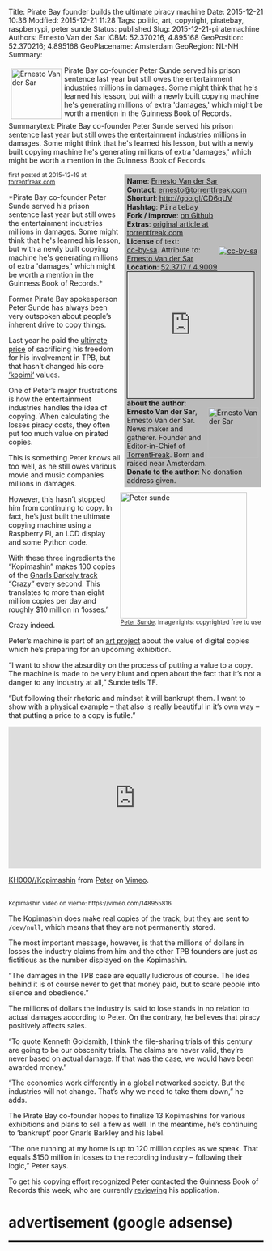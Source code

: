 Title:  Pirate Bay founder builds the ultimate piracy machine
Date:    2015-12-21 10:36
Modfied: 2015-12-21 11:28
Tags:    politic, art, copyright, piratebay, raspberrypi, peter sunde
Status: published 
Slug:    2015-12-21-piratemachine
Authors: Ernesto Van der Sar
ICBM: 52.370216, 4.895168
GeoPosition: 52.370216; 4.895168
GeoPlacename: Amsterdam
GeoRegion:  NL-NH
Summary: <div style="float:left; margin:5px;"><img src="/images/authors/torrentfreakauthor.jpg" alt="Ernesto Van der Sar" height="100"></div>Pirate Bay co-founder Peter Sunde served his prison sentence last year but still owes the entertainment industries millions in damages. Some might think that he's learned his lesson, but with a newly built copying machine he's generating millions of extra 'damages,' which might be worth a mention in the Guinness Book of Records.<div style="clear:both;"></div>
Summarytext: Pirate Bay co-founder Peter Sunde served his prison sentence last year but still owes the entertainment industries millions in damages. Some might think that he's learned his lesson, but with a newly built copying machine he's generating millions of extra 'damages,' which might be worth a mention in the Guinness Book of Records.

<div style="float:right; padding: 5px; margin: 5px; background-color: #bbbbbb; width:260px;"> 
<b>Name</b>: <a href="https://torrentfreak.com/author/ernesto/">Ernesto Van der Sar</a><br>
<b>Contact</b>: <a href="mailto:ernesto@torrentfreak.com">ernesto@torrentfreak.com</a><br>
<b>Shorturl</b>: <a href="http://goo.gl/CD6qUV">http://goo.gl/CD6qUV</a><br> 
<b>Hashtag</b>: <tt>Piratebay</tt><br>
<b>Fork / improve</b>: <a href="https://github.com/horstjens/internationalopenmagazine/blob/master/content/blog/2015-12-21-piratemachine.md">on Github</a><br>
<b>Extras</b>: <a href="https://torrentfreak.com/pirate-bay-founder-builds-the-ultimate-piracy-machine-151219/">original article at torrentfreak.com</a><br> <!-- additional material, translations, video, audio etc you want to hint at -->
<b>License</b> of text:<br>
<div style="float:right;margin:2px;"><a href="https://creativecommons.org/licenses/by-sa/4.0/"><img src="http://internationalopenmagazine.org/images/ccbysa88x31.png" alt="cc-by-sa"></a></div><a href="https://creativecommons.org/licenses/by-sa/4.0/">cc-by-sa</a>. Attribute to: <a href="https://torrentfreak.com/pirate-bay-founder-builds-the-ultimate-piracy-machine-151219/">Ernesto Van der Sar</a><br>
<b>Location</b>: <a href="http://www.openstreetmap.org/?mlat=52.3716&amp;mlon=4.9009#map=12/52.3717/4.9009">52.3717 / 4.9009</a><br>
<iframe width="250" height="250" frameborder="0" scrolling="no" marginheight="0" marginwidth="0" src="http://www.openstreetmap.org/export/embed.html?bbox=4.674339294433594%2C52.282862080335846%2C5.127525329589844%2C52.46040259846577&amp;layer=mapnik&amp;marker=52.37161673882133%2C4.900932312011719" style="border: 1px solid black"></iframe><br>
<b>about the author</b>: <br><img src="/images/authors/torrentfreakauthor.jpg" alt="Ernesto Van der Sar" width="100" align="right"><b>Ernesto Van der Sar</b>, Ernesto Van der Sar. News maker and gatherer. Founder and Editor-in-Chief of <a href="https://torrentfreak.com">TorrentFreak</a>. Born and raised near Amsterdam.
<br><b>Donate to the author</b>: No donation address given. <br>
</div>

<small>first posted at 2015-12-19 at <a href="https://torrentfreak.com/pirate-bay-founder-builds-the-ultimate-piracy-machine-151219">torrentfreak.com</a></small>

<div style="float:right; margin:5px">
<a href="https://commons.wikimedia.org/wiki/File:Peter_sunde_close_up.jpg#/media/File:Peter_sunde_close_up.jpg"><img src="/images/2015-12-21-piratemachine/Peter_sunde_close_up.jpg" width="250" alt="Peter sunde"><br><small><a href="http://blog.brokep.com/about/">Peter Sunde</a>. Image rights: copyrighted free to use</a></small>
</div>
*Pirate Bay co-founder Peter Sunde served his prison sentence last year but still owes the entertainment industries millions in damages. Some might think that he's learned his lesson, but with a newly built copying machine he's generating millions of extra 'damages,' which might be worth a mention in the Guinness Book of Records.*

Former Pirate Bay spokesperson Peter Sunde has always been very outspoken about people’s inherent drive to copy things.

Last year he paid the [ultimate price](https://torrentfreak.com/pirate-bays-peter-sunde-released-prison-141011/) of sacrificing his freedom for his involvement in TPB, but that hasn’t changed his core [‘kopimi‘](https://en.wikipedia.org/wiki/Piratbyr%C3%A5n#Kopimism) values.

One of Peter’s major frustrations is how the entertainment industries handles the idea of copying. When calculating the losses piracy costs, they often put too much value on pirated copies.

This is something Peter knows all too well, as he still owes various movie and music companies millions in damages.

However, this hasn’t stopped him from continuing to copy. In fact, he’s just built the ultimate copying machine using a Raspberry Pi, an LCD display and some Python code.

With these three ingredients the “Kopimashin” makes 100 copies of the [Gnarls Barkely track “Crazy”](https://www.youtube.com/watch?v=bd2B6SjMh_w) every second. This translates to more than eight million copies per day and roughly $10 million in ‘losses.’

Crazy indeed.

Peter’s machine is part of an [art project](http://konsthack.se/portfolio/kh000-kopimashin/) about the value of digital copies which he’s preparing for an upcoming exhibition.

“I want to show the absurdity on the process of putting a value to a copy. The machine is made to be very blunt and open about the fact that it’s not a danger to any industry at all,” Sunde tells TF.

“But following their rhetoric and mindset it will bankrupt them. I want to show with a physical example – that also is really beautiful in it’s own way – that putting a price to a copy is futile.”



<iframe src="https://player.vimeo.com/video/148955816" width="500" height="281" frameborder="0" webkitallowfullscreen mozallowfullscreen allowfullscreen></iframe>
<p><a href="https://vimeo.com/148955816">KH000//Kopimashin</a> from <a href="https://vimeo.com/brokep">Peter</a> on <a href="https://vimeo.com">Vimeo</a>.</p><br>
<small>Kopimashin video on viemo: https://vimeo.com/148955816</small>

The Kopimashin does make real copies of the track, but they are sent to `/dev/null`, which means that they are not permanently stored.

The most important message, however, is that the millions of dollars in losses the industry claims from him and the other TPB founders are just as fictitious as the number displayed on the Kopimashin.

“The damages in the TPB case are equally ludicrous of course. The idea behind it is of course never to get that money paid, but to scare people into silence and obedience.”

The millions of dollars the industry is said to lose stands in no relation to actual damages according to Peter. On the contrary, he believes that piracy positively affects sales.

“To quote Kenneth Goldsmith, I think the file-sharing trials of this century are going to be our obscenity trials. The claims are never valid, they’re never based on actual damage. If that was the case, we would have been awarded money.”

“The economics work differently in a global networked society. But the industries will not change. That’s why we need to take them down,” he adds.

The Pirate Bay co-founder hopes to finalize 13 Kopimashins for various exhibitions and plans to sell a few as well. In the meantime, he’s continuing to ‘bankrupt’ poor Gnarls Barkley and his label.

“The one running at my home is up to 120 million copies as we speak. That equals $150 million in losses to the recording industry – following their logic,” Peter says.

To get his copying effort recognized Peter contacted the Guinness Book of Records this week, who are currently [reviewing](https://torrentfreak.com/images/record1.png) his application.

# advertisement (google adsense) 

<hr style="height: 3px;">

<script async src="//pagead2.googlesyndication.com/pagead/js/adsbygoogle.js"></script>
<!-- intopenmag-unten -->
<ins class="adsbygoogle"
     style="display:inline-block;width:728px;height:90px"
     data-ad-client="ca-pub-3535173094498375"
     data-ad-slot="7210184316"></ins>
<script>
(adsbygoogle = window.adsbygoogle || []).push({});
</script>

